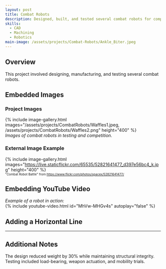 ```yaml
---
layout: post
title: Combat Robots
description: Designed, built, and tested several combat robots for competitions.  
skills: 
  - CAD
  - Machining
  - Robotics
main-image: /assets/projects/Combat-Robots/Ankle_Biter.jpeg
---
```


## Overview
This project involved designing, manufacturing, and testing several combat robots.  

## Embedded Images
### Project Images
{% include image-gallery.html images="/assets/projects/CombatRobots/Waffles1.jpeg, /assets/projects/CombatRobots/Waffles2.png" height="400" %}  
*Images of combat robots in testing and competition.*

### External Image Example
{% include image-gallery.html images="https://live.staticflickr.com/65535/52821641477_d397e56bc4_k.jpg" height="400" %}  
<span style="font-size: 10px">"Combat Robot Battle" from https://www.flickr.com/photos/spacex/52821641477/</span>  

## Embedding YouTube Video
*Example of a robot in action:*  
{% include youtube-video.html id="MhVw-MHGv4s" autoplay="false" %}

## Adding a Horizontal Line
---

## Additional Notes
The design reduced weight by 30% while maintaining structural integrity.  
Testing included load-bearing, weapon actuation, and mobility trials.  

